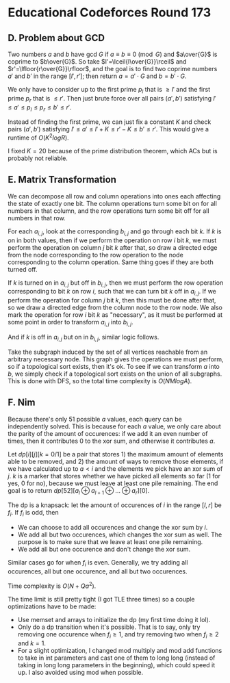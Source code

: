 # Educational Codeforces Round 173

## D. Problem about GCD
Two numbers $a$ and $b$ have gcd $G$ if $a\equiv{b}\equiv{0}\pmod{G}$ and $a\over{G}$ is coprime to $b\over{G}$. So take $l'=\lceil{l\over{G}}\rceil$ and $r'=\lfloor{r\over{G}}\rfloor$, and the goal is to find two coprime numbers $a'$ and $b'$ in the range $[l',r']$; then return $a=a'\cdot{G}$ and $b=b'\cdot{G}$.

We only have to consider up to the first prime $p_l$ that is $\ge{l'}$ and the first prime $p_r$ that is $\le{r'}$. Then just brute force over all pairs $(a',b')$ satisfying $l'\le{a'}\le{p_l}\le{p_r}\le{b'}\le{r'}$.

Instead of finding the first prime, we can just fix a constant $K$ and check pairs $(a',b')$ satisfying $l'\le{a'}\le{l'+K}\le{r'-K}\le{b'}\le{r'}$. This would give a runtime of $O(K^2logR)$.

I fixed $K=20$ because of the prime distribution theorem, which ACs but is probably not reliable.

## E. Matrix Transformation
We can decompose all row and column operations into ones each affecting the state of exactly one bit. The column operations turn some bit on for all numbers in that column, and the row operations turn some bit off for all numbers in that row.

For each $a_{i,j}$, look at the corresponding $b_{i,j}$ and go through each bit $k$. If $k$ is on in both values, then if we perform the operation on row $i$ bit $k$, we must perform the operation on column $j$ bit $k$ after that, so draw a directed edge from the node corresponding to the row operation to the node corresponding to the column operation. Same thing goes if they are both turned off.

If $k$ is turned on in $a_{i,j}$ but off in $b_{i,j}$, then we must perform the row operation corresponding to bit $k$ on row $i$, such that we can turn bit $k$ off in $a_{i,j}$. If we perform the operation for column $j$ bit $k$, then this must be done after that, so we draw a directed edge from the column node to the row node. We also mark the operation for row $i$ bit $k$ as "necessary", as it must be performed at some point in order to transform $a_{i,j}$ into $b_{i,j}$.

And if $k$ is off in $a_{i,j}$ but on in $b_{i,j}$, similar logic follows.

Take the subgraph induced by the set of all vertices reachable from an arbitrary necessary node. This graph gives the operations we must perform, so if a topological sort exists, then it's ok. To see if we can transform $a$ into $b$, we simply check if a topological sort exists on the union of all subgraphs. This is done with DFS, so the total time complexity is $O(NMlogA)$.

## F. Nim
Because there's only $51$ possible $a$ values, each query can be independently solved. This is because for each $a$ value, we only care about the parity of the amount of occurences: if we add it an even number of times, then it contributes $0$ to the xor sum, and otherwise it contributes $a$.

Let $dp[i][j][k=0/1]$ be a pair that stores 1) the maximum amount of elements able to be removed, and 2) the amount of ways to remove those elements, if we have calculated up to $a<i$ and the elements we pick have an xor sum of $j$. $k$ is a marker that stores whether we have picked all elements so far ($1$ for yes, $0$ for no), because we must leave at least one pile remaining. The end goal is to return $dp[52][a_l\oplus{a_{l+1}}\oplus\dots\oplus{a_r}][0]$.

The dp is a knapsack: let the amount of occurences of $i$ in the range $[l,r]$ be $f_i$. If $f_i$ is odd, then
 - We can choose to add all occurences and change the xor sum by $i$.
 - We add all but two occurences, which changes the xor sum as well. The purpose is to make sure that we leave at least one pile remaining.
 - We add all but one occurence and don't change the xor sum.

Similar cases go for when $f_i$ is even. Generally, we try adding all occurences, all but one occurence, and all but two occurences.

Time complexity is $O(N+Qa^2)$. 

The time limit is still pretty tight (I got TLE three times) so a couple optimizations have to be made:
 - Use memset and arrays to initialize the dp (my first time doing it lol).
 - Only do a dp transition when it's possible. That is to say, only try removing one occurence when $f_i\ge{1}$, and try removing two when $f_i\ge{2}$ and $k=1$.
 - For a slight optimization, I changed mod multiply and mod add functions to take in int parameters and cast one of them to long long (instead of taking in long long parameters in the beginning), which could speed it up. I also avoided using mod when possible.